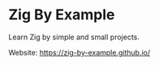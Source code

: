 # Zig By Example

Learn Zig by simple and small projects.

Website: https://zig-by-example.github.io/

